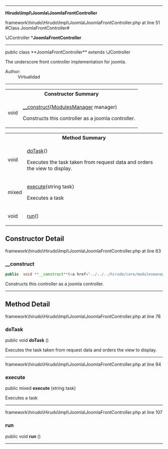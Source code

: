 
- - -

**Hirudo\Impl\Joomla\JoomlaFrontController**
<div class="location">framework\hirudo\Hirudo\Impl\Joomla\JoomlaFrontController.php at line 51</div>
#Class JoomlaFrontController#

\JController
***JoomlaFrontController**


- - -

<p class="signature">public  class **JoomlaFrontController**
extends \JController

</p>

<div class="comment" id="overview_description"><p>The underscore front controller implementation for joomla.</p></div>

<dl>
<dt>Author:</dt>
<dd>Virtualidad</dd>
</dl>

- - -

<table id="summary_constructor">
<tr><th colspan="2">Constructor Summary</th></tr>
<tr>
<td class="type"> void</td>
<td class="description"><p class="name"><a href="#__construct">__construct</a>(<a href="../../../hirudo/core/modulesmanager.html">ModulesManager</a> manager)</p><p class="description">Constructs this controller as a joomla controller.</p></td>
</tr>
</table>

<table id="summary_method">
<tr><th colspan="2">Method Summary</th></tr>
<tr>
<td class="type">  void</td>
<td class="description"><p class="name"><a href="#dotask">doTask</a>()</p><p class="description">Executes the task taken from request data and orders the view to display.</p></td>
</tr>
<tr>
<td class="type">  mixed</td>
<td class="description"><p class="name"><a href="#execute">execute</a>(string task)</p><p class="description">Executes a task</p></td>
</tr>
<tr>
<td class="type">  void</td>
<td class="description"><p class="name"><a href="#run">run</a>()</p></td>
</tr>
</table>

<h2 id="detail_method">Constructor Detail</h2>
<div class="location">framework\hirudo\Hirudo\Impl\Joomla\JoomlaFrontController.php at line 63</div>
<h3 id="__construct()">__construct</h3>

```php
public  void **__construct**(<a href="../../../hirudo/core/modulesmanager.html">ModulesManager</a> manager)
```
<div class="details">
<p>Constructs this controller as a joomla controller.</p></div>

- - -

<h2 id="detail_method">Method Detail</h2>
<div class="location">framework\hirudo\Hirudo\Impl\Joomla\JoomlaFrontController.php at line 78</div>
<h3 id="doTask()">doTask</h3>

public  void **doTask** ()<div class="details">
<p>Executes the task taken from request data and orders the view to display.</p></div>

- - -

<div class="location">framework\hirudo\Hirudo\Impl\Joomla\JoomlaFrontController.php at line 94</div>
<h3 id="execute()">execute</h3>

public  mixed **execute** (string task)<div class="details">
<p>Executes a task</p></div>

- - -

<div class="location">framework\hirudo\Hirudo\Impl\Joomla\JoomlaFrontController.php at line 107</div>
<h3 id="run()">run</h3>

public  void **run** ()<div class="details">
</div>

- - -


